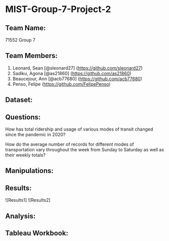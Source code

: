 # MIST-Group-7-Project-2

## Team Name:
71552 Group 7

## Team Members:
1. Leonard, Sean [@sleonard27] (https://github.com/sleonard27)
2. Sadiku, Agona [@as21860] (https://github.com/as21860)
3. Beaucejour, Ann [@acb77680] (https://github.com/acb77680)
4. Penso, Felipe (https://github.com/FelipePenso)

## Dataset:

## Questions:

How has total ridership and usage of various modes of transit changed since the pandemic in 2020?

How do the average number of records for different modes of transportation vary throughout the week from Sunday to Saturday as well as their weekly totals?


## Manipulations:

## Results:
![Results1]
![Results2]

## Analysis:

## Tableau Workbook:
